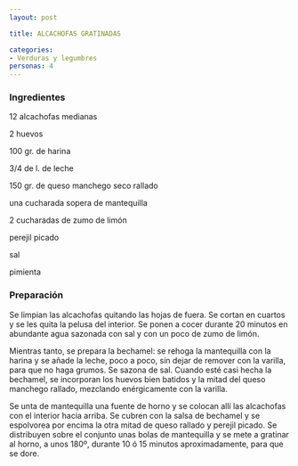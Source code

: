 ```yaml
---
layout: post

title: ALCACHOFAS GRATINADAS

categories:
- Verduras y legumbres
personas: 4 
---
```

<h3>Ingredientes</h3>
12 alcachofas medianas

2 huevos

100 gr. de harina

3/4 de l. de leche

150 gr. de queso manchego seco rallado

una cucharada sopera de mantequilla

2 cucharadas de zumo de limón

perejil picado

sal

pimienta

<h3>Preparación</h3>
Se limpian las alcachofas quitando las hojas de fuera. Se cortan en cuartos y se les quita la pelusa del interior. Se ponen a cocer durante 20 minutos en abundante agua sazonada con sal y con un poco de zumo de limón.

Mientras tanto, se prepara la bechamel: se rehoga la mantequilla con la harina y se añade la leche, poco a poco, sin dejar de remover con la varilla, para que no haga grumos. Se sazona de sal. Cuando esté casi hecha la bechamel, se incorporan los huevos bien batidos y la mitad del queso manchego rallado, mezclando enérgicamente con la varilla.

Se unta de mantequilla una fuente de horno y se colocan allí las alcachofas con el interior hacia arriba. Se cubren con la salsa de bechamel y se espolvorea por encima la otra mitad de queso rallado y perejil picado. Se distribuyen sobre el conjunto unas bolas de mantequilla y se mete a gratinar al horno, a unos 180º, durante 10 ó 15 minutos aproximadamente, para que se dore.